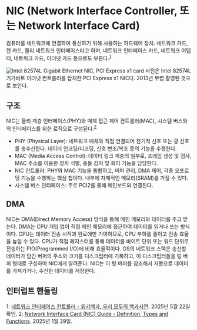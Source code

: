 # NIC (Network Interface Controller, 또는 Network Interface Card)

컴퓨터를 네트워크에 연결하여 통신하기 위해 사용하는 하드웨어 장치. 네트워크 카드, 랜 카드, 물리 네트워크 인터페이스라고 하며, 네트워크 인터페이스 카드, 네트워크 어댑터, 네트워크 카드, 이더넷 카드 등으로도 부른다.<sup>[1](#footnote_1)</sup>

![Intel 82574L Gigabit Ethernet NIC, PCI Express x1 card](https://upload.wikimedia.org/wikipedia/commons/thumb/2/24/An_Intel_82574L_Gigabit_Ethernet_NIC%2C_PCI_Express_x1_card.jpg/960px-An_Intel_82574L_Gigabit_Ethernet_NIC%2C_PCI_Express_x1_card.jpg?20140221033554)
사진은 Intel 82574L 기가비트 이더넷 컨트롤러를 탑재한 PCI Express x1 NIC다. 2013년 무렵 촬영된 것으로 보인다.

## 구조
NIC는 물리 계층 인터페이스(PHY)와 매체 접근 제어 컨트롤러(MAC), 시스템 버스와의 인터페이스를 위한 로직으로 구성된다.<sup>[2](#footnote_2)</sup>
- PHY (Physical Layer): 네트워크 매체와 직접 연결되어 전기적 신호 또는 광 신호를 송수신한다. 데이터 인코딩/디코딩, 신호 변조/복조 등의 기능을 수행한다.
- MAC (Media Access Control): 데이터 링크 계층의 일부로, 프레임 생성 및 검사, MAC 주소를 이용한 장치 식별, 충돌 감지 및 회피 기능을 담당한다.
- NIC 컨트롤러: PHY와 MAC 기능을 통합하고, 버퍼 관리, DMA 제어, 각종 오프로딩 기능을 수행하는 핵심 칩이다. 내부에 자체적인 메모리(SRAM)를 가질 수 있다.
- 시스템 버스 인터페이스: 주로 PCI2를 통해 메인보드와 연결된다.

## DMA
NIC는 DMA(Direct Memory Access) 방식을 통해 메인 메모리와 데이터를 주고 받는다. DMA는 CPU 개입 없이 직접 메인 메모리에 접근하여 데이터를 읽거나 쓰는 방식이다. CPU는 데이터 전송 시작과 완료에만 기여하므로, CPU 부하를 줄이고 전송 효율을 높일 수 있다. 
CPU가 직접 레지스터를 통해 데이터를 바이트 단위 또는 워드 단위로 전송하는 PIO(Programmed I/O)에 비해 효율적이다.
OS의 네트워크 스택은 송신할 데이터가 담긴 버퍼의 주소와 크기를 디스크립터에 기록하고, 이 디스크립터들을 링 버퍼 형태로 구성하여 NIC에게 알려준다. NIC는 이 링 버퍼를 참조해서 자동으로 데이터를 가져가거나, 수신한 데이터를 저장한다.

## 인터럽트 핸들링

<a name="footnote_1">1</a>: [네트워크 인터페이스 컨트롤러 - 위키백과, 우리 모두의 백과사전](https://ko.wikipedia.org/wiki/%EB%84%A4%ED%8A%B8%EC%9B%8C%ED%81%AC_%EC%9D%B8%ED%84%B0%ED%8E%98%EC%9D%B4%EC%8A%A4_%EC%BB%A8%ED%8A%B8%EB%A1%A4%EB%9F%AC). 2025년 5월 22일 확인.
<a name="footnote_2">2</a>: [Network Interface Card (NIC) Guide - Definition, Types and Functions](https://www.qsfptek.com/qt-news/nic-network-interface-card-definition-types-and-functions). 2025년 1월 29일. 